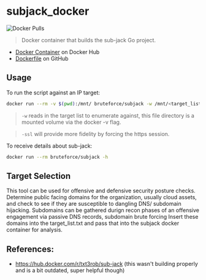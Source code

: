 # subjack_docker

![Docker Pulls](https://img.shields.io/docker/pulls/bruteforce/subjack.svg)

> Docker container that builds the sub-jack Go project.

- [Docker Container](https://hub.docker.com/r/bruteforce/subjack) on Docker Hub
- [Dockerfile](https://github.com/beerMT/subjack_docker/blob/main/subjack.Dockerfile) on GitHub

## Usage

To run the script against an IP target:
```bash
docker run --rm -v $(pwd):/mnt/ bruteforce/subjack -w /mnt/<target_list.txt> -ssl -v
```
> `-w` reads in the target list to enumerate against, this file directory is a mounted volume via the docker -v flag.

> `-ssl` will provide more fidelity by forcing the https session.

To receive details about sub-jack:
```bash
docker run --rm bruteforce/subjack -h
```

## Target Selection

This tool can be used for offensive and defensive security posture checks. Determine public facing domains for the organization, usually cloud assets, and check to see if they are susceptible to dangling DNS/ subdomain hijacking. Subdomains can be gathered durign recon phases of an offensive engagement via passive DNS records, subdomain brute forcing Insert these domains into the target_list.txt and pass that into the subjack docker container for analysis.


## References:
* https://hub.docker.com/r/txt3rob/sub-jack (this wasn't building properly and is a bit outdated, super helpful though)
